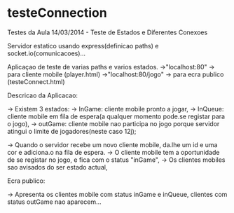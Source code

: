 testeConnection
===============

Testes da Aula 14/03/2014 - Teste de Estados e Diferentes Conexoes

Servidor estatico usando express(definicao paths) e socket.io(comunicacoes)...

Aplicaçao de teste de varias paths e varios estados.
  ->"localhost:80" -> para cliente mobile (player.html)
  ->"localhost:80/jogo" -> para ecra publico (testeConnect.html)
  
Descricao da Aplicacao:

  -> Existem 3 estados:
      -> InGame: cliente mobile pronto a jogar,
      -> InQueue: cliente mobile em fila de espera(a qualquer momento pode.se registar para o jogo),
      -> outGame: cliente mobile nao participa no jogo porque servidor atingui o limite de jogadores(neste caso 12j);
      
  -> Quando o servidor recebe um novo cliente mobile, da.lhe um id e uma cor e adiciona.o na fila de espera.
  -> O cliente mobile tem a oportunidade de se registar no jogo, e fica com o status "inGame",
  -> Os clientes mobiles sao avisados do ser estado actual,
  
  Ecra publico:
  
  -> Apresenta os clientes mobile com status inGame e inQueue, clientes com status outGame nao aparecem... 
